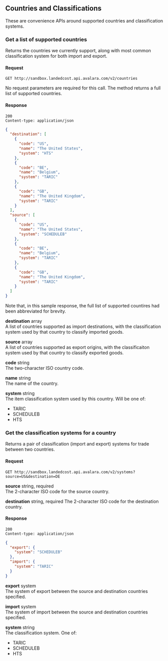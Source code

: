 ## Countries and Classifications

These are convenience APIs around supported countries and classification systems.

### Get a list of supported countries

Returns the countries we currently support, along with most common classification system for both import and export.

#### Request
```plaintext
GET http://sandbox.landedcost.api.avalara.com/v2/countries
```
No request parameters are required for this call. The method returns a full list of supported countries. 

#### Response
```plaintext
200
Content-type: application/json
```
```json
{
  "destination": [
    {
      "code": "US",
      "name": "The United States",
      "system": "HTS"
    },
    {
      "code": "BE",
      "name": "Belgium",
      "system": "TARIC"
    },
    {
      "code": "GB",
      "name": "The United Kingdom",
      "system": "TARIC"
    }
  ],
  "source": [
    {
      "code": "US",
      "name": "The United States",
      "system": "SCHEDULEB"
    },
    {
      "code": "BE",
      "name": "Belgium",
      "system": "TARIC"
    },  
    {
      "code": "GB",
      "name": "The United Kingdom",
      "system": "TARIC"
    }
  ]
}
```
Note that, in this sample response, the full list of supported countires had been abbreviated for brevity.


**destination** array  
A list of countries supported as import destinations, with the classification system used by that country to classify imported goods.

**source** array  
A list of countries supported as export origins, with the classificaiton system used by that country to classify exported goods.

**code** string  
The two-character ISO country code.

**name** string  
The name of the country.

**system** string  
The item classification system used by this country. Will be one of:  

- TARIC 
- SCHEDULEB
- HTS

### Get the classification systems for a country

Returns a pair of classification (import and export) systems for trade between two countries.

#### Request

```plaintext
GET http://sandbox.landedcost.api.avalara.com/v2/systems?source=US&destination=DE
```
**source** string, required  
The 2-character ISO code for the source country.

**destination** string, required
The 2-character ISO code for the destination country.

#### Response
```plaintext
200
Content-type: application/json
```
```json
{
  "export": {
    "system": "SCHEDULEB"
  },
  "import": {
    "system": "TARIC"
  }
}
```

**export** system  
The system of export between the source and destination countries specified.

**import** system  
The system of import between the source and destination countries specified.

**system** string  
The classification system. One of: 

- TARIC 
- SCHEDULEB
- HTS





